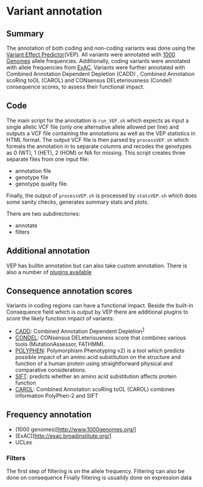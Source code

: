 # Variant annotation


## Summary
The annotation of both coding and non-coding variants was done using the [Variant Effect Predictor](http://www.ensembl.org/info/docs/tools/vep/index.html)(VEP).
All variants were annotated with [1000 Genomes](www.1000genomes.org) allele frequencies.
Additionally, coding variants were annotated with allele frequencies from [ExAC](http://exac.broadinstitute.org/).
Variants were further annotated with Combined Annotation Dependent Depletion (CADD) , Combined Annotation scoRing toOL (CAROL) and CONsensus DELeteriousness (Condel) consequence scores, to assess their functional impact.

## Code

The main script for the annotation is ```run_VEP.sh``` which expects as input a single allelic VCF file (only one alternative allele allowed per line) and outputs a VCF file containing the annotations as well as the VEP statistics in HTML format.
The output VCF file is then parsed by ```processVEP.sh``` which formats the annotation in to separate columns and recodes the genotypes as 0 (WT), 1 (HET), 2 (HOM) or NA for missing.  This script creates three separate files from one input file:
*  annotation file
*  genotype file
*  genotype quality file.

Finally, the output of ```processVEP.sh``` is processed by ```statsVEP.sh``` which does some sanity checks, generates summary stats and plots.

There are two subdirectories:

* annotate
* filters

## Additional annotation

VEP has builtin annotation but can also take custom annotation.
There is also a number of [plugins available](https://github.com/ensembl-variation/VEP_plugins)

## Consequence annotation scores

Variants in coding regions can have a functional impact.
Beside the built-in Consequence field which is output by VEP there are additional plugins to score the likely function impact of variants:
* [CADD](http://cadd.gs.washington.edu/): Combined Annotation Dependent Depletion<sup>[1][CADD]</sup> 
* [CONDEL](http://bg.upf.edu/fannsdb/): CONsensus DELeteriousness score that combines various tools (MutationAssessor, FATHMM).
* [POLYPHEN](http://genetics.bwh.harvard.edu/pph2/): Polymorphism Phenotyping v2) is a tool which predicts possible impact of an amino acid substitution on the structure and function of a human protein using straightforward physical and comparative considerations.
* [SIFT](http://sift.jcvi.org/): predicts whether an amino acid substitution affects protein function
* [CAROL](https://www.sanger.ac.uk/resources/software/carol/): Combined Annotation scoRing toOL (CAROL) combines information PolyPhen-2 and SIFT

[CADD]: http://www.nature.com/ng/journal/v46/n3/full/ng.2892.html  "Kircher M, Witten DM, Jain P, O'Roak BJ, Cooper GM, Shendure J. A general framework for estimating the relative pathogenicity of human genetic variants. Nat Genet. 2014 Feb 2."

## Frequency annotation

* (1000 genomes)[http://www.1000genomes.org/]
* (ExAC)[http://exac.broadinstitute.org/]
* UCLex

### Filters

The first step of filtering is on the allele frequency.
Filtering can also be done on consequence
Finally filtering is usualldy done on expression data



